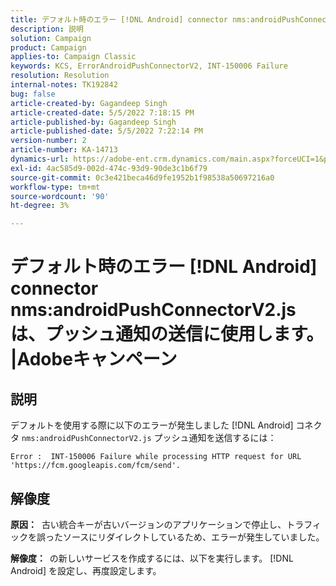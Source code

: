 ```yaml
---
title: デフォルト時のエラー [!DNL Android] connector nms:androidPushConnectorV2.js は、プッシュ通知の送信に使用します。 |Adobeキャンペーン
description: 説明
solution: Campaign
product: Campaign
applies-to: Campaign Classic
keywords: KCS, ErrorAndroidPushConnectorV2, INT-150006 Failure
resolution: Resolution
internal-notes: TK192842
bug: false
article-created-by: Gagandeep Singh
article-created-date: 5/5/2022 7:18:15 PM
article-published-by: Gagandeep Singh
article-published-date: 5/5/2022 7:22:14 PM
version-number: 2
article-number: KA-14713
dynamics-url: https://adobe-ent.crm.dynamics.com/main.aspx?forceUCI=1&pagetype=entityrecord&etn=knowledgearticle&id=6036cf1a-a8cc-ec11-a7b5-6045bd00dd66
exl-id: 4ac585d9-002d-474c-93d9-90de3c1b6f79
source-git-commit: 0c3e421beca46d9fe1952b1f98538a50697216a0
workflow-type: tm+mt
source-wordcount: '90'
ht-degree: 3%

---
```


# デフォルト時のエラー [!DNL Android] connector nms:androidPushConnectorV2.js は、プッシュ通知の送信に使用します。 |Adobeキャンペーン

## 説明




デフォルトを使用する際に以下のエラーが発生しました [!DNL Android] コネクタ `nms:androidPushConnectorV2.js` プッシュ通知を送信するには：

```
Error :  INT-150006 Failure while processing HTTP request for URL 'https://fcm.googleapis.com/fcm/send'.
```

## 解像度


<b>原因：</b>  古い統合キーが古いバージョンのアプリケーションで停止し、トラフィックを誤ったソースにリダイレクトしているため、エラーが発生していました。

<b>解像度：  </b>の新しいサービスを作成するには、以下を実行します。 [!DNL Android] を設定し、再度設定します。

